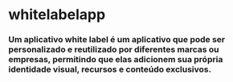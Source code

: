 # whitelabelapp


### Um aplicativo white label é um aplicativo que pode ser personalizado e reutilizado por diferentes marcas ou empresas, permitindo que elas adicionem sua própria identidade visual, recursos e conteúdo exclusivos. 
